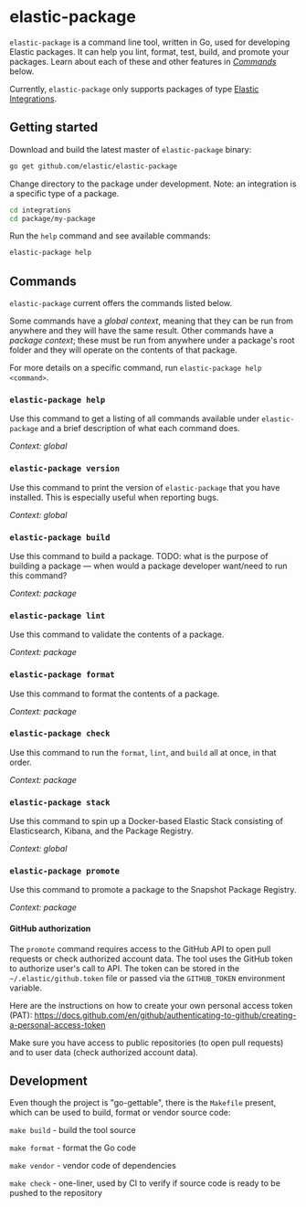 # elastic-package

`elastic-package` is a command line tool, written in Go, used for developing Elastic packages. It can help you lint, format, 
test, build, and promote your packages. Learn about each of these and other features in [_Commands_](#commands) below.

Currently, `elastic-package` only supports packages of type [Elastic Integrations](https://github.com/elastic/integrations).

## Getting started

Download and build the latest master of `elastic-package` binary:

```bash
go get github.com/elastic/elastic-package
```

Change directory to the package under development. Note: an integration is a specific type of a package.

```bash
cd integrations
cd package/my-package
```

Run the `help` command and see available commands:

```bash
elastic-package help
```

## Commands

`elastic-package` current offers the commands listed below. 

Some commands have a _global context_, meaning that they can be run from anywhere and they will have the 
same result. Other commands have a _package context_; these must be run from anywhere under a package's
root folder and they will operate on the contents of that package.

For more details on a specific command, run `elastic-package help <command>`.

### `elastic-package help`

Use this command to get a listing of all commands available under `elastic-package` and a brief
description of what each command does.

_Context: global_

### `elastic-package version`

Use this command to print the version of `elastic-package` that you have installed. This is
especially useful when reporting bugs.

_Context: global_

### `elastic-package build`

Use this command to build a package. TODO: what is the purpose of building a package — when would
a package developer want/need to run this command?

_Context: package_

### `elastic-package lint`

Use this command to validate the contents of a package.

_Context: package_

### `elastic-package format`

Use this command to format the contents of a package.

_Context: package_

### `elastic-package check`

Use this command to run the `format`, `lint`, and `build` all at once, in that order.

_Context: package_

### `elastic-package stack`

Use this command to spin up a Docker-based Elastic Stack consisting of Elasticsearch, Kibana, and 
the Package Registry.

_Context: global_

### `elastic-package promote`

Use this command to promote a package to the Snapshot Package Registry.

_Context: package_

#### GitHub authorization

The `promote` command requires access to the GitHub API to open pull requests or check authorized account data.
The tool uses the GitHub token to authorize user's call to API. The token can be stored in the `~/.elastic/github.token`
file or passed via the `GITHUB_TOKEN` environment variable.

Here are the instructions on how to create your own personal access token (PAT):
https://docs.github.com/en/github/authenticating-to-github/creating-a-personal-access-token

Make sure you have access to public repositories (to open pull requests) and to user data (check authorized account data).

## Development

Even though the project is "go-gettable", there is the `Makefile` present, which can be used to build, format or vendor
source code:

`make build` - build the tool source

`make format` - format the Go code

`make vendor` - vendor code of dependencies

`make check` - one-liner, used by CI to verify if source code is ready to be pushed to the repository
